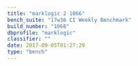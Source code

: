 ```yaml
---
title: "marklogic 2 1066"
bench_suite: "17w36 CI Weekly Benchmark"
build_number: "1066"
dbprofile: "marklogic"
classifier: ""
date: 2017-09-05T01:27:29
type: "bench"
---
```


